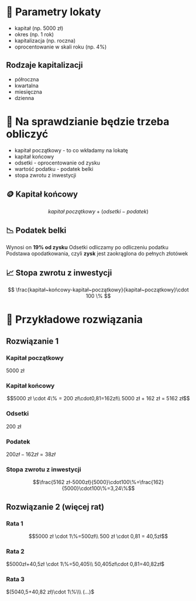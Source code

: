 # 🏦 Parametry lokaty
- kapitał (np. 5000 zł)
- okres (np. 1 rok)
- kapitalizacja (np. roczna)
- oprocentowanie w skali roku (np. 4%)
## Rodzaje kapitalizacji
- półroczna
- kwartalna
- miesięczna
- dzienna
# 📝 Na sprawdzianie będzie trzeba obliczyć
- kapitał początkowy - to co wkładamy na lokatę
- kapitał końcowy
- odsetki - oprocentowanie od zysku
- wartość podatku - podatek belki
- stopa zwrotu z inwestycji
## 🪙 Kapitał końcowy
$$
kapitał~początkowy + (odsetki-podatek)
$$
## 📉 Podatek belki
Wynosi on **19% od zysku**
Odsetki odliczamy po odliczeniu podatku
Podstawa opodatkowania, czyli **zysk** jest zaokrąglona do pełnych złotówek
## 📈 Stopa zwrotu z inwestycji
$$
\frac{kapitał~końcowy-kapitał~początkowy}{kapitał~początkowy}\cdot 100 \%
$$
# 🧮 Przykładowe rozwiązania
## Rozwiązanie 1
### Kapitał początkowy
5000 zł
### Kapitał końcowy
$$5000 zł \cdot 4\% = 200 zł\cdot0,81=162zł\\
5000 zł + 162 zł = 5162 zł$$
### Odsetki
200 zł
### Podatek
 $200 zł - 162 zł =38zł$
### Stopa zwrotu z inwestycji
$$\frac{5162 zł-5000zł}{5000}\cdot100\%=\frac{162}{5000}\cdot100\%=3,24\%$$
## Rozwiązanie 2 (więcej rat)

### Rata 1
$$5000 zł \cdot 1\%=500zł\\
500 zł \cdot 0,81 = 40,5zł$$
### Rata 2
$5000zł+40,5zł \cdot 1\%=50,405\\
50,405zł\cdot 0,81=40,82zł$
### Rata 3
$(5040,5+40,82 zł)\cdot 1\%\\\
(...)$